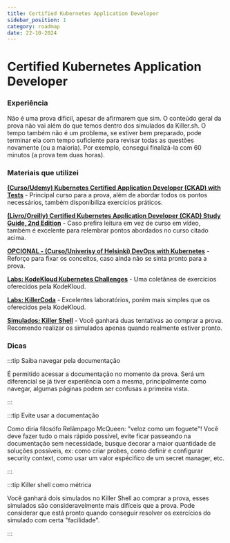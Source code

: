 ```yaml
---
title: Certified Kubernetes Application Developer
sidebar_position: 1
category: roadmap
date: 22-10-2024
---
```


# Certified Kubernetes Application Developer

### Experiência

Não é uma prova difícil, apesar de afirmarem que sim. O conteúdo geral da prova não vai além do que temos dentro dos 
simulados da Killer.sh. O tempo também não é um problema, se estiver bem preparado, pode terminar ela com tempo suficiente 
para revisar todas as questões novamente (ou a maioria). Por exemplo, consegui finalizá-la com 60 minutos (a prova tem duas horas).

### Materiais que utilizei

**[(Curso/Udemy) Kubernetes Certified Application Developer (CKAD) with Tests](https://www.udemy.com/course/certified-kubernetes-application-developer)** - 
Principal curso para a prova, além de abordar todos os pontos necessários, também disponibiliza exercícios práticos.

**[(Livro/Oreilly) Certified Kubernetes Application Developer (CKAD) Study Guide, 2nd Edition](https://www.oreilly.com/library/view/certified-kubernetes-application/9781098152857/)** - 
Caso prefira leitura em vez de curso em vídeo, também é excelente para relembrar pontos abordados no curso citado acima.

**[OPCIONAL - (Curso/Univerisy of Helsinki) DevOps with Kubernetes](https://devopswithkubernetes.com/)** - 
Reforço para fixar os conceitos, caso ainda não se sinta pronto para a prova.

**[Labs: KodeKloud Kubernetes Challenges](https://kodekloud.com/courses/kubernetes-challenges/)** - 
Uma coletânea de exercícios oferecidos pela KodeKloud.

**[Labs: KillerCoda](https://killercoda.com/)** - 
Excelentes laboratórios, porém mais simples que os oferecidos pela KodeKloud.

**[Simulados: Killer Shell](https://killer.sh/)** - 
Você ganhará duas tentativas ao comprar a prova. Recomendo realizar os simulados apenas quando realmente estiver pronto.

### Dicas

:::tip Saiba navegar pela documentação

É permitido acessar a documentação no momento da prova. Será um diferencial se já tiver experiência com a mesma, principalmente
como navegar, algumas páginas podem ser confusas a primeira vista.

:::

:::tip Evite usar a documentação

Como diria filosófo Relâmpago McQueen: "veloz como um foguete"! Você deve fazer tudo o mais rápido possível, evite ficar
passeando na documentação sem necessidade, busque decorar a maior quantidade de soluções possíveis, ex: como criar probes,
como definir e configurar security context, como usar um valor espécifico de um secret manager, etc.

:::

:::tip Killer shell como métrica

Você ganhará dois simulados no Killer Shell ao comprar a prova, esses simulados são consideravelmente mais difíceis que 
a prova. Pode considerar que está pronto quando conseguir resolver os exercícios do simulado com certa "facilidade".

:::
